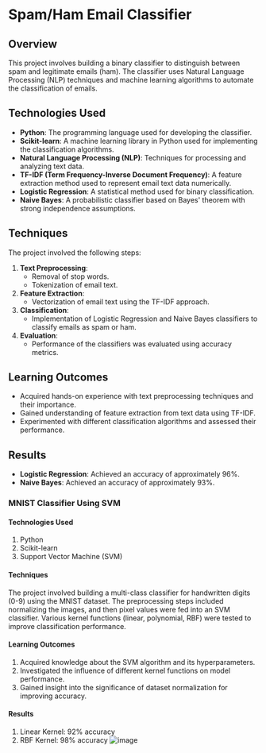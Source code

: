 # Spam/Ham Email Classifier

## Overview

This project involves building a binary classifier to distinguish between spam and legitimate emails (ham). The classifier uses Natural Language Processing (NLP) techniques and machine learning algorithms to automate the classification of emails.

## Technologies Used

- **Python**: The programming language used for developing the classifier.
- **Scikit-learn**: A machine learning library in Python used for implementing the classification algorithms.
- **Natural Language Processing (NLP)**: Techniques for processing and analyzing text data.
- **TF-IDF (Term Frequency-Inverse Document Frequency)**: A feature extraction method used to represent email text data numerically.
- **Logistic Regression**: A statistical method used for binary classification.
- **Naive Bayes**: A probabilistic classifier based on Bayes' theorem with strong independence assumptions.

## Techniques

The project involved the following steps:

1. **Text Preprocessing**:
   - Removal of stop words.
   - Tokenization of email text.
2. **Feature Extraction**:
   - Vectorization of email text using the TF-IDF approach.
3. **Classification**:
   - Implementation of Logistic Regression and Naive Bayes classifiers to classify emails as spam or ham.
4. **Evaluation**:
   - Performance of the classifiers was evaluated using accuracy metrics.

## Learning Outcomes

- Acquired hands-on experience with text preprocessing techniques and their importance.
- Gained understanding of feature extraction from text data using TF-IDF.
- Experimented with different classification algorithms and assessed their performance.

## Results

- **Logistic Regression**: Achieved an accuracy of approximately 96%.
- **Naive Bayes**: Achieved an accuracy of approximately 93%.

### MNIST Classifier Using SVM

#### Technologies Used
1. Python
2. Scikit-learn
3. Support Vector Machine (SVM)

#### Techniques
The project involved building a multi-class classifier for handwritten digits (0-9) using the MNIST dataset. The preprocessing steps included normalizing the images, and then pixel values were fed into an SVM classifier. Various kernel functions (linear, polynomial, RBF) were tested to improve classification performance.

#### Learning Outcomes
1. Acquired knowledge about the SVM algorithm and its hyperparameters.
2. Investigated the influence of different kernel functions on model performance.
3. Gained insight into the significance of dataset normalization for improving accuracy.

#### Results
1. Linear Kernel: 92% accuracy
2. RBF Kernel: 98% accuracy
![image](https://github.com/user-attachments/assets/693e82a6-37bd-41e4-bb9b-735d8d10d138)
